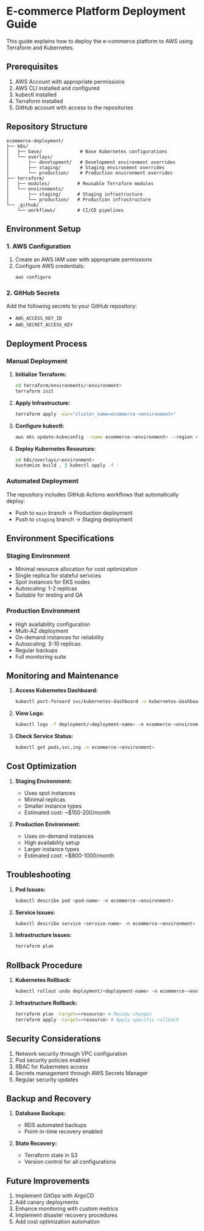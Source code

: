 # E-commerce Platform Deployment Guide

This guide explains how to deploy the e-commerce platform to AWS using Terraform and Kubernetes.

## Prerequisites

1. AWS Account with appropriate permissions
2. AWS CLI installed and configured
3. kubectl installed
4. Terraform installed
5. GitHub account with access to the repositories

## Repository Structure

```
ecommerce-deployment/
├── k8s/
│   ├── base/              # Base Kubernetes configurations
│   └── overlays/
│       ├── development/   # Development environment overrides
│       ├── staging/       # Staging environment overrides
│       └── production/    # Production environment overrides
├── terraform/
│   ├── modules/          # Reusable Terraform modules
│   └── environments/
│       ├── staging/      # Staging infrastructure
│       └── production/   # Production infrastructure
└── .github/
    └── workflows/        # CI/CD pipelines
```

## Environment Setup

### 1. AWS Configuration

1. Create an AWS IAM user with appropriate permissions
2. Configure AWS credentials:
   ```bash
   aws configure
   ```

### 2. GitHub Secrets

Add the following secrets to your GitHub repository:
- `AWS_ACCESS_KEY_ID`
- `AWS_SECRET_ACCESS_KEY`

## Deployment Process

### Manual Deployment

1. **Initialize Terraform:**
   ```bash
   cd terraform/environments/<environment>
   terraform init
   ```

2. **Apply Infrastructure:**
   ```bash
   terraform apply -var="cluster_name=ecommerce-<environment>"
   ```

3. **Configure kubectl:**
   ```bash
   aws eks update-kubeconfig --name ecommerce-<environment> --region <region>
   ```

4. **Deploy Kubernetes Resources:**
   ```bash
   cd k8s/overlays/<environment>
   kustomize build . | kubectl apply -f -
   ```

### Automated Deployment

The repository includes GitHub Actions workflows that automatically deploy:
- Push to `main` branch → Production deployment
- Push to `staging` branch → Staging deployment

## Environment Specifications

### Staging Environment
- Minimal resource allocation for cost optimization
- Single replica for stateful services
- Spot instances for EKS nodes
- Autoscaling: 1-2 replicas
- Suitable for testing and QA

### Production Environment
- High availability configuration
- Multi-AZ deployment
- On-demand instances for reliability
- Autoscaling: 3-10 replicas
- Regular backups
- Full monitoring suite

## Monitoring and Maintenance

1. **Access Kubernetes Dashboard:**
   ```bash
   kubectl port-forward svc/kubernetes-dashboard -n kubernetes-dashboard 8080:443
   ```

2. **View Logs:**
   ```bash
   kubectl logs -f deployment/<deployment-name> -n ecommerce-<environment>
   ```

3. **Check Service Status:**
   ```bash
   kubectl get pods,svc,ing -n ecommerce-<environment>
   ```

## Cost Optimization

1. **Staging Environment:**
   - Uses spot instances
   - Minimal replicas
   - Smaller instance types
   - Estimated cost: ~$150-200/month

2. **Production Environment:**
   - Uses on-demand instances
   - High availability setup
   - Larger instance types
   - Estimated cost: ~$800-1000/month

## Troubleshooting

1. **Pod Issues:**
   ```bash
   kubectl describe pod <pod-name> -n ecommerce-<environment>
   ```

2. **Service Issues:**
   ```bash
   kubectl describe service <service-name> -n ecommerce-<environment>
   ```

3. **Infrastructure Issues:**
   ```bash
   terraform plan 
   ```

## Rollback Procedure

1. **Kubernetes Rollback:**
   ```bash
   kubectl rollout undo deployment/<deployment-name> -n ecommerce-<environment>
   ```

2. **Infrastructure Rollback:**
   ```bash
   terraform plan -target=<resource> # Review changes
   terraform apply -target=<resource> # Apply specific rollback
   ```

## Security Considerations

1. Network security through VPC configuration
2. Pod security policies enabled
3. RBAC for Kubernetes access
4. Secrets management through AWS Secrets Manager
5. Regular security updates

## Backup and Recovery

1. **Database Backups:**
   - RDS automated backups
   - Point-in-time recovery enabled

2. **State Recovery:**
   - Terraform state in S3
   - Version control for all configurations


## Future Improvements

1. Implement GitOps with ArgoCD
2. Add canary deployments
3. Enhance monitoring with custom metrics
4. Implement disaster recovery procedures
5. Add cost optimization automation
